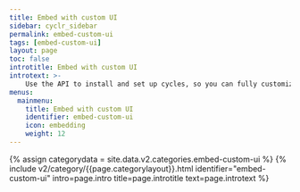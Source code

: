 ```yaml
---
title: Embed with custom UI
sidebar: cyclr_sidebar
permalink: embed-custom-ui
tags: [embed-custom-ui]
layout: page
toc: false
introtitle: Embed with custom UI
introtext: >-
    Use the API to install and set up cycles, so you can fully customize the way you deploy your integrations directly to your users' accounts.
menus:
  mainmenu:
    title: Embed with custom UI
    identifier: embed-custom-ui
    icon: embedding
    weight: 12
---
```

{% assign categorydata = site.data.v2.categories.embed-custom-ui %}
{% include v2/category/{{page.categorylayout}}.html identifier="embed-custom-ui" intro=page.intro title=page.introtitle text=page.introtext %}

